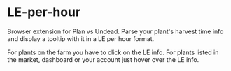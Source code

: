 # LE-per-hour
Browser extension for Plan vs Undead. 
Parse your plant's harvest time info and display a tooltip with it in a LE per hour format.

For plants on the farm you have to click on the LE info. 
For plants listed in the market, dashboard or your account just hover over the LE info.


